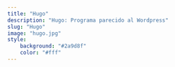 ```yaml
---
title: "Hugo"
description: "Hugo: Programa parecido al Wordpress"
slug: "Hugo"
image: "hugo.jpg"
style:
    background: "#2a9d8f"
    color: "#fff"
---
```

